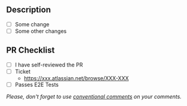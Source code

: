 ## Description

- [ ] Some change
- [ ] Some other changes

## PR Checklist

- [ ] I have self-reviewed the PR
- [ ] Ticket
  - <https://xxx.atlassian.net/browse/XXX-XXX>
- [ ] Passes E2E Tests

_Please, don't forget to use [conventional comments](https://conventionalcomments.org/) on your comments._